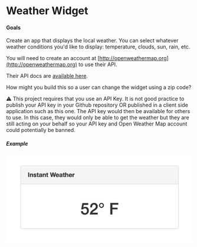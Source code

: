 # Weather Widget

#### Goals
Create an app that displays the local weather. You can select whatever weather conditions you'd like to display: temperature, clouds, sun, rain, etc.

You will need to create an account at [http://openweathermap.org](http://openweathermap.org) to use their API.

Their API docs are [available here](http://openweathermap.org/api).

How might you build this so a user can change the widget using a zip code?

:warning: This project requires that you use an API Key. It is not good practice to publish your API key in your Github repository OR published in a client side application such as this one. The API key would then be available for others to use. In this case, they would only be able to get the weather but they are still acting on your behalf so your API key and Open Weather Map account could potentially be banned.

##### Example
![weather widget](weather.png)
